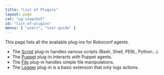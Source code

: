 ```yaml
---
title: "List of Plugins"
layout: page
cat: "ug-snapshot"
id: "list-of-plugins"
menus: [ "users", "user-guide" ]
---
```


This page lists all the available plug-ins for Roboconf agents.

* The [Script](plugin-script.html) plug-in handles various scripts (Bash, Shell, PERL, Python...).
* The [Puppet](plugin-puppet.html) plug-in interacts with Puppet agents.
* The [File](plugin-file.html) plug-in handles simple file manipulations.
* The [Logger](plugin-logger.html) plug-in is a basic extension that only logs actions.
